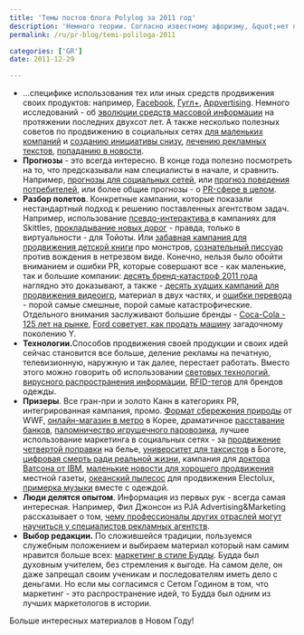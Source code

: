 ```yaml
---
title: 'Темы постов блога Polylog за 2011 год'
description: 'Немного теории. Согласно известному афоризму, &quot;нет ничего практичнее хорошей теории&quot;. В этом году мы уделили внимание современному словарю PR и маркетинга, а также особо - разнице между некоторыми популярными понятиями: чем отличается бизнес-слоган от рекламного слогана; стратегиям кросс-коммуникации из книги Dentsu Way, психологии совершения покупок и психологии рекламы…'
permalink: /ru/pr-blog/temi-poliloga-2011

categories: ['GR']
date: 2011-12-29

---
```

<ul>
<li>…специфике использования тех или иных средств продвижения своих продуктов: например, <a href="/ru/pr-blog/kniga-lits">Facebook</a>, <a href="/ru/pr-blog/vgugle">Гугл+</a>, <a href="/ru/pr-blog/appveretising">Appvertising</a>. Немного исследований - об <a href="/ru/pr-blog/evolyutsiya-sredstv-massovoy-informatsii-dva-veka">эволюции средств массовой информации</a> на протяжении последних двухсот лет. А также несколько полезных советов по продвижению в социальных сетях <a href="/ru/pr-blog/5-prostykh-sekretov-onlayn-prisutstviya-dlya-malenkogo-biznesa">для маленьких компаний</a> и <a href="/ru/pr-blog/pyat-sposobov-sozdaniya-initsiativy-snizu">созданию инициативы снизу</a>, <a href="/ru/pr-blog/lechenie-tekstov">лечению рекламных текстов</a>, <a href="/ru/pr-blog/kak-popast-v-novosti">попаданию в новости</a>.</li>
<li><strong>Прогнозы</strong> - это всегда интересно. В конце года полезно посмотреть на то, что предсказывали нам специалисты в начале, и сравнить. Например, <a href="/ru/pr-blog/sotsialnye-media-v-2011-godu">прогнозы для социальных сетей</a>, или <a href="/ru/pr-blog/trendy-potrebitelskogo-povedeniya-na-2011-god">прогноз поведения потребителей</a>, или более общие прогнозы - о <a href="/ru/pr-blog/pr-trendy-na-2011">PR-сфере в целом</a>.</li>
<li><strong>Разбор полетов</strong>. Конкретные кампании, которые показали нестандартный подход к решению поставленных агентством задач. Например, использование <a href="/ru/pr-blog/skittles-interaktiv-bez-interaktiva">псевдо-интерактива </a>в кампаниях для Skittles, <a href="/ru/pr-blog/toyota-prokladyvaet-novye-dorogi">прокладывание новых дорог</a> - правда, только в виртуальности - для Тойоты. Или <a href="/ru/pr-blog/kniga-monstrov">забавная кампания для продвижения детской книги</a> про монстров, <a href="/ru/pr-blog/soznatelnyy-pissuar">сознательный писсуар</a> против вождения в нетрезвом виде. Конечно, нельзя было обойти вниманием и ошибки PR, которые совершают все - как маленькие, так и большие компании: <a href="/ru/pr-blog/10-brend-katastrof-2011">десять бренд-катастроф 2011 года</a> наглядно это доказывают, а также - <a href="/ru/pr-blog/desyat-khudshikh-kampaniy-dlya-prodvizheniya-igr-chast-2">десять худших кампаний для продвижения видеоигр</a>, материал в двух частях, и <a href="/ru/pr-blog/trudnosti-perevoda-v-marketinge">ошибки перевода</a> - порой самые смешные, порой самые катастрофические. Отдельного внимания заслуживают большие бренды - <a href="/ru/pr-blog/koka-kola-125-let-marketinga">Coca-Cola - 125 лет на рынке</a>, <a href="/ru/pr-blog/kak-prodat-ford-pokoleniyu-y">Ford советует, как продать машину</a> загадочному поколению Y.</li>
<li><strong>Технологии.</strong>Способов продвижения своей продукции и своих идей сейчас становится все больше, деление рекламы на печатную, телевизионную, наружную и так далее, перестает работать. Вместо этого можно говорить об использовании <a href="/ru/pr-blog/reklamnoe-osveschenie">световых технологий</a>, <a href="/ru/pr-blog/10-sekretov-virusnogo-rasprostraneniya-informatsii">вирусного распространения информации</a>, <a href="/ru/pr-blog/rfid-v-sapogakh">RFID-тегов</a> для брендов одежды.</li>
<li><strong>Призеры</strong>. Все гран-при и золото Канн в категориях PR, интегрированная кампания, промо. <a href="/ru/pr-blog/WWF-format-for-save">Формат сбережения природы</a> от WWF, <a href="/ru/pr-blog/onlayn-magazin-v-metro">онлайн-магазин в метро</a> в Корее, драматичное <a href="/ru/pr-blog/rasstavanie-bankov"> расставание банков</a>, <a href="/ru/pr-blog/palomnichestvo-igrushechnogo-parovozika">паломничество игрушечного паровозика</a>, лучшее использование маркетинга в социальных сетях - за <a href="/ru/pr-blog/belevaya-popravka">продвижение четвертой поправки</a> на белье, <a href="/ru/pr-blog/vysshee-voditelskoe-obrazovanie">университет для таксистов</a> в Боготе, <a href="/ru/pr-blog/tsifrovaya-smert-radi-realnoy-zhizni">цифровая смерть ради реальной жизни</a>, кампания для <a href="/ru/pr-blog/dr-ibm">доктора Ватсона от IBM</a>, <a href="/ru/pr-blog/vashi-novosti-nashi-novosti">маленькие новости для хорошего продвижения</a> местной газеты, <a href="/ru/pr-blog/archive/201111/">океанский пылесос</a> для продвижения Electolux, <a href="/ru/pr-blog/primer-muzyku">примерка музыки</a> вместе с одеждой.</li>
<li><strong>Люди делятся опытом</strong>. Информация из первых рук - всегда самая интересная. Например, Фил Джонсон из PJA Advertising&amp;Marketing рассказывает о том, <a href="/ru/pr-blog/chemu-mozhno-nauchitsya-u-reklamnykh-i-pr-agentstv">чему профессионалы других отраслей могут научиться у специалистов рекламных агентств</a>.</li>
<li><strong>Выбор редакции.</strong> По сложившейся традиции, пользуемся служебным положением и выбираем материал который нам самим нравится больше всех: <a href="/ru/pr-blog/marketing-v-stile-buddy">маркетинг в стиле Будды</a>. Будда был духовным учителем, без стремления к выгоде. На самом деле, он даже запрещал своим ученикам и последователям иметь дело с деньгами. Но если мы согласимся с Сетом Годином в том, что маркетинг - это распространение идей, то Будда был одним из лучших маркетологов в истории.</li></ul>

<p>Больше интересных материалов в Новом Году!</p>

